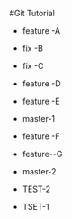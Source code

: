 #Git Tutorial


- feature -A


- fix -B

- fix -C 

- feature -D

- feature  -E

- master-1

- feature -F

- feature--G

- master-2

- TEST-2

- TSET-1

